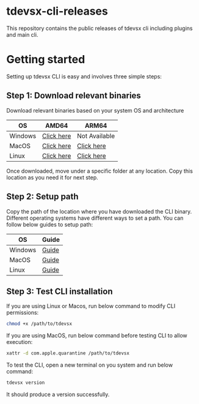 # tdevsx-cli-releases

This repository contains the public releases of tdevsx cli including plugins and main cli.

# Getting started

Setting up tdevsx CLI is easy and involves three simple steps:

## Step 1: Download relevant binaries
Download relevant binaries based on your system OS and architecture

| OS | AMD64 | ARM64 |
| ------ | ------ | ------ |
| Windows | [Click here](https://github.com/kasattejaswi/tdevsx-cli-releases/raw/main/tdevsx-windows-amd64/tdevsx.exe) | Not Available |
| MacOS | [Click here](https://github.com/kasattejaswi/tdevsx-cli-releases/raw/main/tdevsx-darwin-amd64/tdevsx) | [Click here](https://github.com/kasattejaswi/tdevsx-cli-releases/raw/main/tdevsx-darwin-arm64/tdevsx) |
| Linux | [Click here](https://github.com/kasattejaswi/tdevsx-cli-releases/raw/main/tdevsx-linux-amd64/tdevsx) | [Click here](https://github.com/kasattejaswi/tdevsx-cli-releases/raw/main/tdevsx-linux-arm64/tdevsx) |

Once downloaded, move under a specific folder at any location. Copy this location as you need it for next step.

## Step 2: Setup path
Copy the path of the location where you have downloaded the CLI binary. Different operating systems have different ways to set a path. You can follow below guides to setup path:

| OS | Guide |
| ------ | ------ |
| Windows | [Guide](https://www.computerhope.com/issues/ch000549.htm) |
| MacOS | [Guide](https://www.cyberciti.biz/faq/appleosx-bash-unix-change-set-path-environment-variable/) |
| Linux | [Guide](https://opensource.com/article/17/6/set-path-linux) |

## Step 3: Test CLI installation

If you are using Linux or Macos, run below command to modify CLI permissions:
```bash
chmod +x /path/to/tdevsx
```

If you are using MacOS, run below command before testing CLI to allow execution:
```bash
xattr -d com.apple.quarantine /path/to/tdevsx
```

To test the CLI, open a new terminal on you system and run below command:
```bash
tdevsx version
```
It should produce a version successfully.


